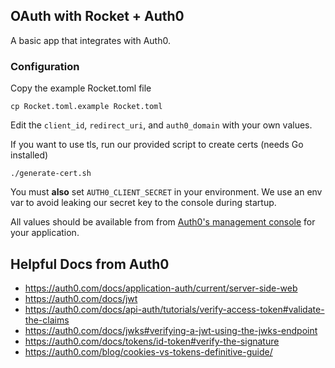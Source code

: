 ## OAuth with Rocket + Auth0

A basic app that integrates with Auth0.

### Configuration

Copy the example Rocket.toml file

```
cp Rocket.toml.example Rocket.toml
```

Edit the `client_id`, `redirect_uri`, and `auth0_domain` with your own values.

If you want to use tls, run our provided script to create certs (needs Go installed)

```
./generate-cert.sh
```

You must **also** set `AUTH0_CLIENT_SECRET` in your environment. We use an env
var to avoid leaking our secret key to the console during startup.

All values should be available from from [Auth0's management console](https://manage.auth0.com/) 
for your application. 


## Helpful Docs from Auth0

* https://auth0.com/docs/application-auth/current/server-side-web
* https://auth0.com/docs/jwt
* https://auth0.com/docs/api-auth/tutorials/verify-access-token#validate-the-claims
* https://auth0.com/docs/jwks#verifying-a-jwt-using-the-jwks-endpoint
* https://auth0.com/docs/tokens/id-token#verify-the-signature
* https://auth0.com/blog/cookies-vs-tokens-definitive-guide/
